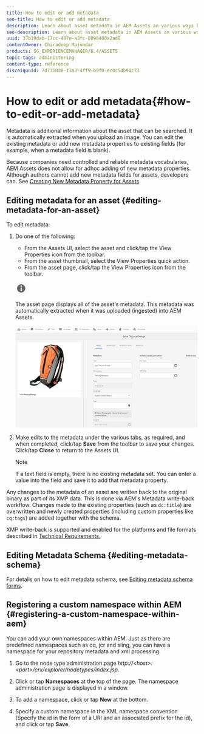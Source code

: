 ```yaml
---
title: How to edit or add metadata
seo-title: How to edit or add metadata
description: Learn about asset metadata in AEM Assets an various ways by which you can edit asset metadata.
seo-description: Learn about asset metadata in AEM Assets an various ways by which you can edit asset metadata.
uuid: 37b19dab-17cc-487e-a3fc-0098400a2ad8
contentOwner: Chiradeep Majumdar
products: SG_EXPERIENCEMANAGER/6.4/ASSETS
topic-tags: administering
content-type: reference
discoiquuid: 7d731038-13a3-4ff9-b9f0-ec0c54b94c73
---
```


# How to edit or add metadata{#how-to-edit-or-add-metadata}

Metadata is additional information about the asset that can be searched. It is automatically extracted when you upload an image. You can edit the existing metadata or add new metadata properties to existing fields (for example, when a metadata field is blank).

Because companies need controlled and reliable metadata vocabularies, AEM Assets does not allow for adhoc adding of new metadata properties. Although authors cannot add new metadata fields for assets, developers can. See [Creating New Metadata Property for Assets](../../assets/using/meta-edit.md#editing-metadata-schema).

## Editing metadata for an asset {#editing-metadata-for-an-asset}

To edit metadata:

1. Do one of the following:

    * From the Assets UI, select the asset and click/tap the View Properties icon from the toolbar.
    * From the asset thumbnail, select the View Properties quick action.
    * From the asset page, click/tap the View Properties icon from the toolbar.

   ![](assets/chlimage_1-168.png)

   The asset page displays all of the asset's metadata. This metadata was automatically extracted when it was uploaded (ingested) into AEM Assets.

   ![](assets/chlimage_1-169.png)

1. Make edits to the metadata under the various tabs, as required, and when completed, click/tap **Save** from the toolbar to save your changes. Click/tap **Close** to return to the Assets UI.

   >[!NOTE]
   >
   >If a text field is empty, there is no existing metadata set. You can enter a value into the field and save it to add that metadata property.

Any changes to the metadata of an asset are written back to the original binary as part of its XMP data. This is done via AEM's Metadata write-back workflow. Changes made to the existing properties (such as `dc:title`) are overwritten and newly created properties (including custom properties like `cq:tags`) are added together with the schema.

XMP write-back is supported and enabled for the platforms and file formats described in [Technical Requirements.](../../sites/deploying/using/technical-requirements.md)

## Editing Metadata Schema {#editing-metadata-schema}

For details on how to edit metadata schema, see [Editing metadata schema forms](../../assets/using/metadata-schemas.md#editing-metadata-schema-forms).

## Registering a custom namespace within AEM {#registering-a-custom-namespace-within-aem}

You can add your own namespaces within AEM. Just as there are predefined namespaces such as cq, jcr and sling, you can have a namespace for your repository metadata and xml processing.

1. Go to the node type administration page *http://&lt;host&gt;:&lt;port&gt;/crx/explorer/nodetypes/index.jsp*.
1. Click or tap **Namespaces** at the top of the page. The namespace administration page is displayed in a window.  

1. To add a namespace, click or tap **New** at the bottom.
1. Specify a custom namespace in the XML namespace convention (Specify the id in the form of a URI and an associated prefix for the id), and click or tap **Save**.

